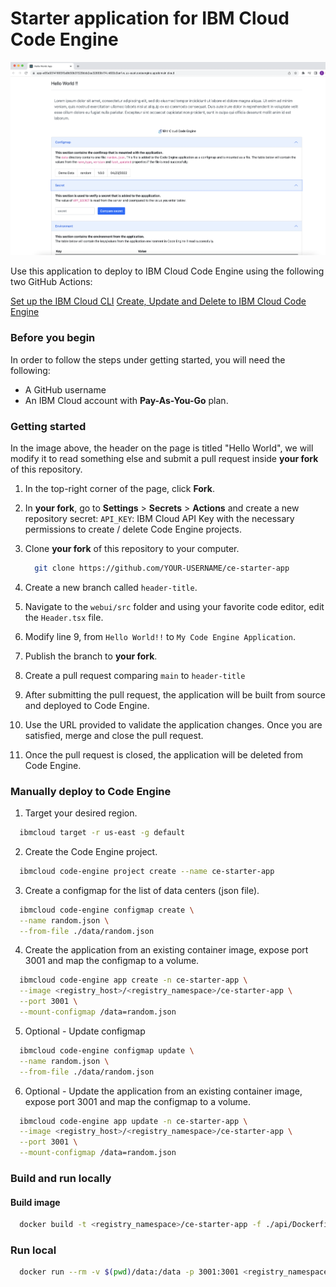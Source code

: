 # Starter application for IBM Cloud Code Engine

![](./docs/assets/ce-starter-app.png)

Use this application to deploy to IBM Cloud Code Engine using the following two GitHub Actions:

[Set up the IBM Cloud CLI](https://github.com/marketplace/actions/set-up-the-ibm-cloud-cli)
[Create, Update and Delete to IBM Cloud Code Engine](https://github.com/marketplace/actions/create-update-and-delete-to-ibm-cloud-code-engine)

### Before you begin

In order to follow the steps under getting started, you will need the following:

 - A GitHub username
 - An IBM Cloud account with **Pay-As-You-Go** plan.

### Getting started
In the image above, the header on the page is titled "Hello World", we will modify it to read something else and submit a pull request inside **your fork** of this repository. 


1. In the top-right corner of the page, click **Fork**. 

2. In **your fork**, go to **Settings** > **Secrets** > **Actions** and create a new repository secret:
    `API_KEY`: IBM Cloud API Key with the necessary permissions to create / delete Code Engine projects.

3. Clone **your fork** of this repository to your computer. 

    ```sh
      git clone https://github.com/YOUR-USERNAME/ce-starter-app
    ```

4. Create a new branch called `header-title`.

5. Navigate to the `webui/src` folder and using your favorite code editor, edit the `Header.tsx` file.

6. Modify line 9, from `Hello World!!` to `My Code Engine Application`.

7. Publish the branch to **your fork**.

8. Create a pull request comparing `main` to `header-title`

9. After submitting the pull request, the application will be built from source and deployed to Code Engine.  

10. Use the URL provided to validate the application changes. Once you are satisfied, merge and close the pull request.

11. Once the pull request is closed, the application will be deleted from Code Engine. 


### Manually deploy to Code Engine

1. Target your desired region.
  ```sh
    ibmcloud target -r us-east -g default
  ```

2. Create the Code Engine project.
  ```sh
    ibmcloud code-engine project create --name ce-starter-app
  ```

3. Create a configmap for the list of data centers (json file).
  ```sh
    ibmcloud code-engine configmap create \
    --name random.json \
    --from-file ./data/random.json 
  ```

4. Create the application from an existing container image, expose port 3001 and map the configmap to a volume. 
  ```sh
    ibmcloud code-engine app create -n ce-starter-app \
    --image <registry_host>/<registry_namespace>/ce-starter-app \
    --port 3001 \
    --mount-configmap /data=random.json
  ```

5. Optional - Update configmap 
  ```sh
    ibmcloud code-engine configmap update \
    --name random.json \
    --from-file ./data/random.json 
  ```

6. Optional - Update the application from an existing container image, expose port 3001 and map the configmap to a volume. 
  ```sh
    ibmcloud code-engine app update -n ce-starter-app \
    --image <registry_host>/<registry_namespace>/ce-starter-app \
    --port 3001 \
    --mount-configmap /data=random.json
  ```

### Build and run locally 

#### Build image
```sh
  docker build -t <registry_namespace>/ce-starter-app -f ./api/Dockerfile .
```

### Run local
```sh
  docker run --rm -v $(pwd)/data:/data -p 3001:3001 <registry_namespace>/ce-starter-app
```
